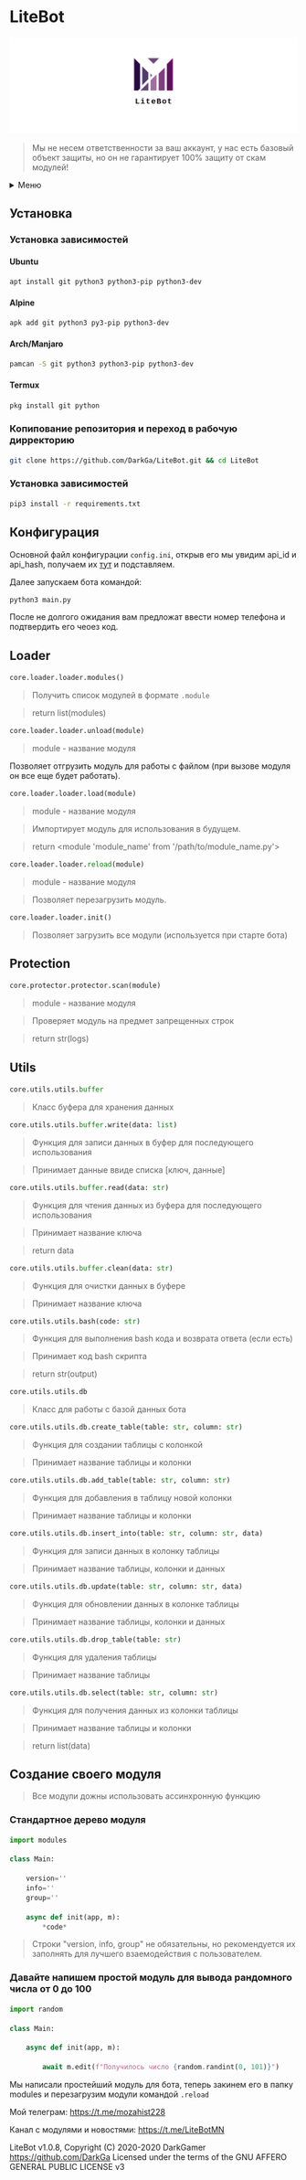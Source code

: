 # LiteBot

![banner](banner/twitter_header_photo_2.png)

> Мы не несем ответственности за ваш аккаунт, у нас есть базовый объект защиты, но он не гарантирует 100% защиту от скам модулей!

<details markdown='1'><summary>Меню</summary>

[Установка](#установка)

[Конфигурация](#конфигурация)
<details markdown='1'><summary>Документация</summary>

[Loader](#loader)

[Protection](#protection)

[Utils](#utils)

[Создание своего модуля](#создание-своего-модуля)
</details>

</details>

## Установка


### Установка зависимостей

#### Ubuntu
```bash
apt install git python3 python3-pip python3-dev
```

#### Alpine
```bash
apk add git python3 py3-pip python3-dev
```

#### Arch/Manjaro
```bash
pamcan -S git python3 python3-pip python3-dev
```

#### Termux
```bash
pkg install git python
```

### Копипование репозитория и переход в рабочую дирректорию
```bash
git clone https://github.com/DarkGa/LiteBot.git && cd LiteBot
```

### Установка зависимостей
```bash
pip3 install -r requirements.txt
```

## Конфигурация

Основной файл конфигурации `config.ini`, открыв его мы увидим api_id и api_hash, получаем их [тут](https://my.telegram.org) и подставляем.

Далее запускаем бота командой:
```bash
python3 main.py
```

После не долгого ожидания вам предложат ввести номер телефона и подтвердить его чеоез код.

## Loader

```python
core.loader.loader.modules()
```

> Получить список модулей в формате `.module`

> return list(modules)

```python
core.loader.loader.unload(module)
```
> module - название модуля 

Позволяет отгрузить модуль для работы с файлом (при вызове модуля он все еще будет работать).

```python
core.loader.loader.load(module)
```
> module - название модуля 

> Импортирует модуль для использования в будущем.

> return <module 'module_name' from '/path/to/module_name.py'>

```python
core.loader.loader.reload(module)
```
> module - название модуля 

> Позволяет перезагрузить модуль.

```python
core.loader.loader.init()
```

> Позволяет загрузить все модули (используется при старте бота)

## Protection

```python
core.protector.protector.scan(module)
```
> module - название модуля 

> Проверяет модуль на предмет запрещенных строк

> return str(logs)

## Utils

```python
core.utils.utils.buffer
```

> Класс буфера для хранения данных

```python
core.utils.utils.buffer.write(data: list)
```

> Функция для записи данных в буфер для последующего использования

> Принимает данные ввиде списка [ключ, данные]

```python
core.utils.utils.buffer.read(data: str)
```

> Функция для чтения данных из буфера для последующего использования

> Принимает название ключа

> return data

```python
core.utils.utils.buffer.clean(data: str)
```

> Функция для очистки данных в буфере

> Принимает название ключа


```python
core.utils.utils.bash(code: str)
```

> Функция для выполнения bash кода и возврата ответа (если есть)

> Принимает код bash скрипта

> return str(output)


```python
core.utils.utils.db
```

> Класс для работы с базой данных бота

```python
core.utils.utils.db.create_table(table: str, column: str)
```

> Функция для создании таблицы с колонкой

> Принимает название таблицы и колонки

```python
core.utils.utils.db.add_table(table: str, column: str)
```

> Функция для добавления в таблицу новой колонки

> Принимает название таблицы и колонки

```python
core.utils.utils.db.insert_into(table: str, column: str, data)
```

> Функция для записи данных в колонку таблицы

> Принимает название таблицы, колонки и данных

```python
core.utils.utils.db.update(table: str, column: str, data)
```

> Функция для обновлении данных в колонке таблицы

> Принимает название таблицы, колонки и данных

```python
core.utils.utils.db.drop_table(table: str)
```

> Функция для удаления таблицы

> Принимает название таблицы

```python
core.utils.utils.db.select(table: str, column: str)
```

> Функция для получения данных из колонки таблицы

> Принимает название таблицы и колонки

> return list(data)

## Создание своего модуля

> Все модули дожны использовать ассинхронную функцию 

### Стандартное дерево модуля
```python
import modules

class Main:

	version=''
	info=''
	group=''

	async def init(app, m):
		*code*
```
> Строки "version, info, group" не обязательны, но рекомендуется их заполнять для лучшего взаемодействия с пользователем.

### Давайте напишем простой модуль для вывода рандомного числа от 0 до 100

```python
import random

class Main:
	
	async def init(app, m):
		
		await m.edit(f"Получилось число {random.randint(0, 101)}")
```

Мы написали простейший модуль для бота, теперь закинем его в папку modules и перезагрузим модули командой `.reload`


Мой телеграм: https://t.me/mozahist228

Канал с модулями и новостями: https://t.me/LiteBotMN

LiteBot v1.0.8, Copyright (C) 2020-2020 DarkGamer <https://github.com/DarkGa>
Licensed under the terms of the GNU AFFERO GENERAL PUBLIC LICENSE v3
